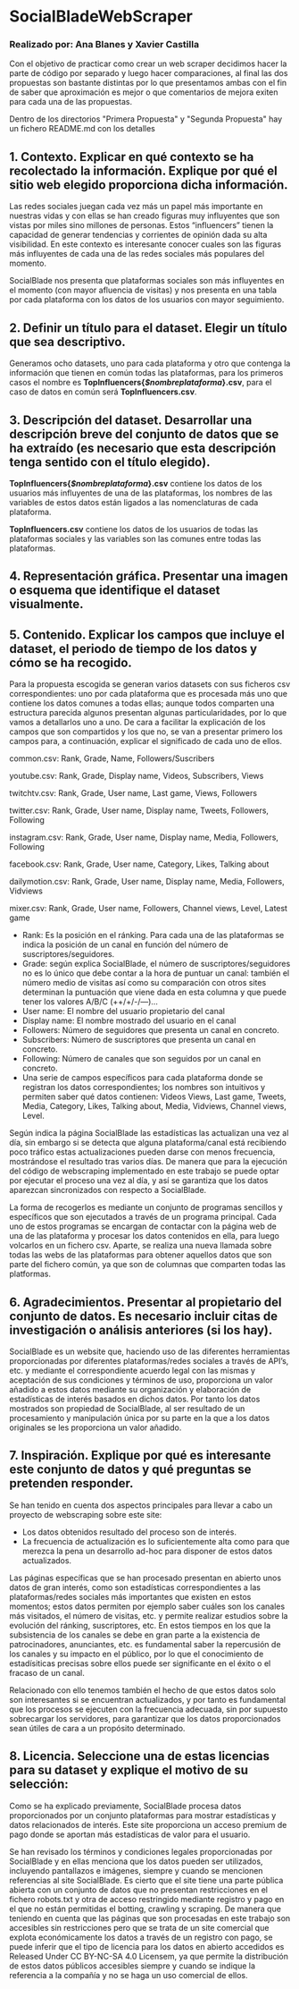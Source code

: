 # SocialBladeWebScraper

### Realizado por: Ana Blanes y Xavier Castilla

Con el objetivo de practicar como crear un web scraper decidimos hacer la parte de código por separado y luego hacer comparaciones, al final las dos propuestas son bastante distintas por lo que presentamos ambas con el fin de saber que aproximación es mejor o que comentarios de mejora exiten para cada una de las propuestas.

Dentro de los directorios "Primera Propuesta" y "Segunda Propuesta" hay un fichero README.md con los detalles



## 1. Contexto. Explicar en qué contexto se ha recolectado la información. Explique por qué el sitio web elegido proporciona dicha información.

Las redes sociales juegan cada vez más un papel más importante en nuestras vidas y con ellas se han creado figuras muy influyentes que son vistas por miles sino millones de personas. Estos “influencers” tienen la capacidad de generar tendencias y corrientes de opinión dada su alta visibilidad. En este contexto es interesante conocer cuales son las figuras más influyentes de cada una de las redes sociales más populares del momento.

SocialBlade nos presenta que plataformas sociales son más influyentes en el momento (con mayor afluencia de visitas) y nos presenta en una tabla por cada plataforma con los datos de los usuarios con mayor seguimiento.


## 2. Definir un título para el dataset. Elegir un título que sea descriptivo. 

Generamos ocho datasets, uno para cada plataforma y otro que contenga la información que tienen en común todas las plataformas, para los primeros casos el nombre es __TopInfluencers{_$nombreplataforma_}.csv__, para el caso de datos en común será __TopInfluencers.csv__.


## 3. Descripción del dataset. Desarrollar una descripción breve del conjunto de datos que se ha extraído (es necesario que esta descripción tenga sentido con el título elegido).

__TopInfluencers{_$nombreplataforma_}.csv__ contiene los datos de los usuarios más influyentes de una de las plataformas, los nombres de las variables de estos datos están ligados a las nomenclaturas de cada plataforma.

__TopInfluencers.csv__ contiene los datos de los usuarios de todas las plataformas sociales y las variables son las comunes entre todas las plataformas. 


## 4. Representación gráfica. Presentar una imagen o esquema que identifique el dataset visualmente.



## 5. Contenido. Explicar los campos que incluye el dataset, el periodo de tiempo de los datos y cómo se ha recogido.

Para la propuesta escogida se generan varios datasets con sus ficheros csv correspondientes: uno por cada plataforma que es procesada más uno que contiene los datos comunes a todas ellas; aunque todos comparten una estructura parecida algunos presentan algunas particularidades, por lo que vamos a detallarlos uno a uno. De cara a facilitar la explicación de los campos que son compartidos y los que no, se van a presentar primero los campos para, a continuación, explicar el significado de cada uno de ellos.



common.csv: Rank, Grade, Name, Followers/Suscribers

youtube.csv: Rank, Grade, Display name, Videos, Subscribers, Views

twitchtv.csv: Rank, Grade, User name, Last game, Views, Followers

twitter.csv: Rank, Grade, User name, Display name, Tweets, Followers, Following

instagram.csv: Rank, Grade, User name, Display name, Media, Followers, Following

facebook.csv: Rank, Grade, User name, Category, Likes, Talking about

dailymotion.csv: Rank, Grade, User name, Display name, Media, Followers, Vidviews

mixer.csv: Rank, Grade, User name, Followers, Channel views, Level, Latest game



-	Rank: Es la posición en el ránking. Para cada una de las plataformas se indica la posición de un canal en función del número de suscriptores/seguidores.
-	Grade: según explica SocialBlade, el número de suscriptores/seguidores no es lo único que debe contar a la hora de puntuar un canal: también el número medio de visitas así como su comparación con otros sites determinan la puntuación que viene dada en esta columna y que puede tener los valores A/B/C (++/+/-/—)…
-	User name: El nombre del usuario propietario del canal
-	Display name: El nombre mostrado del usuario en el canal
-	Followers: Número de seguidores que presenta un canal en concreto.
-	Subscribers: Número de suscriptores que presenta un canal en concreto.
-	Following: Número de canales que son seguidos por un canal en concreto.
-	Una serie de campos específicos para cada plataforma donde se registran los datos correspondientes; los nombres son intuitivos y permiten saber qué datos contienen: Videos Views, Last game, Tweets, Media, Category, Likes, Talking about, Media, Vidviews, Channel views, Level.


Según indica la página SocialBlade las estadísticas las actualizan una vez al día, sin embargo si se detecta que alguna plataforma/canal está recibiendo poco tráfico estas actualizaciones pueden darse con menos frecuencia, mostrándose el resultado tras varios días. De manera que para la ejecución del código de webscraping implementado en este trabajo se puede optar por ejecutar el proceso una vez al día, y así se garantiza que los datos aparezcan sincronizados con respecto a SocialBlade.

La forma de recogerlos es mediante un conjunto de programas sencillos y específicos que son ejecutados a través de un programa principal. Cada uno de estos programas se encargan de contactar con la página web de una de las plataforma y procesar los datos contenidos en ella, para luego volcarlos en un fichero csv. Aparte, se realiza una nueva llamada sobre todas las webs de las plataformas para obtener aquellos datos que son parte del fichero común, ya que son de columnas que comparten todas las platformas.


## 6. Agradecimientos. Presentar al propietario del conjunto de datos. Es necesario incluir citas de investigación o análisis anteriores (si los hay).

SocialBlade es un website que, haciendo uso de las diferentes herramientas proporcionadas por diferentes plataformas/redes sociales a través de API’s, etc. y mediante el correspondiente acuerdo legal con las mismas y aceptación de sus condiciones y términos de uso, proporciona un valor añadido a estos datos mediante su organización y elaboración de estadísticas de interés basados en dichos datos. Por tanto los datos mostrados son propiedad de SocialBlade, al ser resultado de un procesamiento y manipulación única por su parte en la que a los datos originales se les proporciona un valor añadido.


## 7. Inspiración. Explique por qué es interesante este conjunto de datos y qué preguntas se pretenden responder.

Se han tenido en cuenta dos aspectos principales para llevar a cabo un proyecto de webscraping sobre este site:
-	Los datos obtenidos resultado del proceso son de interés.
-	La frecuencia de actualización es lo suficientemente alta como para que merezca la pena un desarrollo ad-hoc para disponer de estos datos actualizados.

Las páginas específicas que se han procesado presentan en abierto unos datos de gran interés, como son estadísticas correspondientes a las plataformas/redes sociales más importantes que existen en estos momentos; estos datos permiten por ejemplo saber cuáles son los canales más visitados, el número de visitas, etc. y permite realizar estudios sobre la evolución del ránking, suscriptores, etc. En estos tiempos en los que la subsistencia de los canales se debe en gran parte a la existencia de patrocinadores, anunciantes, etc. es fundamental saber la repercusión de los canales y su impacto en el público, por lo que el conocimiento de estadísiticas precisas sobre ellos puede ser significante en el éxito o el fracaso de un canal.

Relacionado con ello tenemos también el hecho de que estos datos solo son interesantes si se encuentran actualizados, y por tanto es fundamental que los procesos se ejecuten con la frecuencia adecuada, sin por supuesto sobrecargar los servidores, para garantizar que los datos proporcionados sean útiles de cara a un propósito  determinado.


## 8. Licencia. Seleccione una de estas licencias para su dataset y explique el motivo de su selección:

Como se ha explicado previamente, SocialBlade procesa datos proporcionados por un conjunto plataformas para mostrar estadísticas y datos relacionados de interés. Este site proporciona un acceso premium de pago donde se aportan más estadísticas de valor para el usuario.

Se han revisado los términos y condiciones legales proporcionadas por SocialBlade y en ellas menciona que los datos pueden ser utilizados, incluyendo pantallazos e imágenes, siempre y cuando se mencionen referencias al site SocialBlade. Es cierto que el site tiene una parte pública abierta con un conjunto de datos que no presentan restricciones en el fichero robots.txt y otra de acceso restringido mediante registro y pago en el que no están permitidas el botting, crawling y scraping. De manera que teniendo en cuenta que las páginas que son procesadas en este trabajo son accesibles sin restricciones pero que se trata de un site comercial que explota económicamente los datos a través de un registro con pago, se puede inferir que el tipo de licencia para los datos en abierto accedidos es Released Under CC BY-NC-SA 4.0 Licensem, ya que permite la distribución de estos datos públicos accesibles siempre y cuando se indique la referencia a la compañía y no se haga un uso comercial de ellos.
